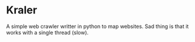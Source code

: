 # Kraler
A simple web crawler writter in python to map websites. Sad thing is that it works with a single thread (slow).
